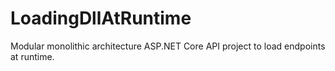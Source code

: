 # LoadingDllAtRuntime
Modular monolithic architecture ASP.NET Core API project to load endpoints at runtime.
